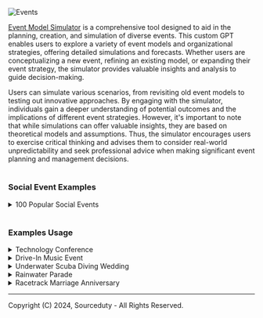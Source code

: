 ![Events](https://github.com/sourceduty/Event_Model_Simulator/assets/123030236/78e9c87f-f3cc-4170-b9c1-b8c8663b5d90)

[Event Model Simulator](https://chat.openai.com/g/g-Zr15o3jSa-event-model-simulator) is a comprehensive tool designed to aid in the planning, creation, and simulation of diverse events. This custom GPT enables users to explore a variety of event models and organizational strategies, offering detailed simulations and forecasts. Whether users are conceptualizing a new event, refining an existing model, or expanding their event strategy, the simulator provides valuable insights and analysis to guide decision-making.

Users can simulate various scenarios, from revisiting old event models to testing out innovative approaches. By engaging with the simulator, individuals gain a deeper understanding of potential outcomes and the implications of different event strategies. However, it's important to note that while simulations can offer valuable insights, they are based on theoretical models and assumptions. Thus, the simulator encourages users to exercise critical thinking and advises them to consider real-world unpredictability and seek professional advice when making significant event planning and management decisions.

#
### Social Event Examples

<details><summary>100 Popular Social Events</summary>
<br>

1. Weddings
2. Birthday parties
3. Graduation parties
4. Baby showers
5. Engagement parties
6. Anniversary celebrations
7. Family reunions
8. Barbecue parties
9. Dinner parties
10. Cocktail parties
11. Tea parties
12. Holiday parties (Christmas, Thanksgiving, etc.)
13. New Year's Eve parties
14. Costume parties
15. Pool parties
16. Housewarming parties
17. Retirement parties
18. Farewell parties
19. Welcome parties
20. Fundraising events
21. Charity galas
22. Art exhibits
23. Book launches
24. Music concerts
25. Theater performances
26. Dance recitals
27. Opera performances
28. Movie screenings
29. Film festivals
30. Comedy nights
31. Poetry readings
32. Literary discussions
33. Academic conferences
34. Professional networking events
35. Business seminars
36. Trade shows
37. Product launches
38. Corporate retreats
39. Team building events
40. Award ceremonies
41. Sports events
42. Tailgate parties
43. Marathons
44. Yoga retreats
45. Fitness classes
46. Cooking classes
47. Wine tastings
48. Brewery tours
49. Pub crawls
50. Club nights
51. Fashion shows
52. Beauty pageants
53. Bridal showers
54. Bachelor parties
55. Bachelorette parties
56. Religious ceremonies (Baptisms, Bar Mitzvahs, etc.)
57. Memorial services
58. Alumni gatherings
59. School reunions
60. College orientation events
61. Sorority or fraternity events
62. PTA meetings
63. Civic meetings
64. Political rallies
65. Voter registration drives
66. Environmental clean-ups
67. Community gardens
68. Neighborhood block parties
69. Local fairs
70. Circus performances
71. Magic shows
72. Puppet shows
73. Children's parties
74. Gaming tournaments
75. eSports events
76. Virtual reality experiences
77. Tech expos
78. Science fairs
79. Historical reenactments
80. Renaissance fairs
81. Pirate festivals
82. Zombie walks
83. Escape room events
84. Treasure hunts
85. Safari tours
86. Nature hikes
87. Camping trips
88. Fishing trips
89. Boat cruises
90. Adventure sports (skydiving, bungee jumping, etc.)
91. Car shows
92. Motorcycle rallies
93. Bicycle races
94. Horse races
95. Dog shows
96. Pet adoption events
97. Art and craft workshops
98. Photography walks
99. Travel expeditions
100. Cultural festivals (e.g., Diwali, Carnival, Oktoberfest)

<br>
</details>

#
### Examples Usage

<details><summary>Technology Conference</summary>
<br>

![Tech Conference](https://github.com/sourceduty/Event_Model_Simulator/assets/123030236/140587c2-9de5-47c7-8fd5-674d861b470a)

### Event Model: Technology Conference

- Type of Event: Conference
- Audience: Technology professionals, industry experts, and enthusiasts; expected attendance of 500-1000
- Location: Major city convention center
- Format: Hybrid (both in-person and virtual attendance options)
- Objectives: To showcase emerging technologies, facilitate networking, and promote industry collaborations
- Resources: Budget of $200,000; access to high-tech audiovisual equipment; team of 10 organizers
- Timeframe: 3 days in the upcoming fall

<br>
</details>

<details><summary>Drive-In Music Event</summary>
<br>

![Drive-In](https://github.com/sourceduty/Event_Model_Simulator/assets/123030236/4b8d0a5e-fb2b-4356-aef9-ef1ec3f615c5)

### Drive-In Music Event Plan

1. Venue Selection:
   - Choose a spacious outdoor location with a large, flat area for the main stage and ample parking space for vehicles.
   - Ensure the venue has good acoustics and minimal noise pollution from surrounding areas.

2. Stage Setup:
   - Set up a sturdy main stage at the front of the venue, facing the parking area.
   - Install professional sound and lighting equipment to ensure high-quality audio and visuals.
   - Designate a backstage area for performers and crew.

3. Parking and Camping Zones:
   - Divide the parking area into rows, leaving sufficient space between each row for vehicles to park comfortably.
   - Allocate an area next to each vehicle for camping tents or seating arrangements.
   - Clearly mark designated zones to prevent overcrowding and ensure safety.

4. Ticketing and Entry:
   - Implement online ticketing to minimize physical contact and streamline entry.
   - Assign each vehicle a specific parking spot and camping area based on ticket type.
   - Provide clear instructions for attendees regarding entry procedures and event guidelines.

5. Amenities and Facilities:
   - Set up portable toilets and handwashing stations throughout the venue for convenience.
   - Arrange for food and beverage vendors to offer a variety of options for attendees.
   - Ensure adequate security personnel to maintain order and address any issues promptly.

6. Entertainment and Activities:
   - Curate a diverse lineup of musical acts to appeal to a wide range of tastes.
   - Incorporate interactive elements such as LED screens, visual projections, and immersive experiences.
   - Offer additional activities such as workshops, art installations, and recreational areas.

7. Safety Measures:
   - Implement COVID-19 safety protocols in accordance with local guidelines, including social distancing and sanitation measures.
   - Provide first aid stations and medical personnel on-site for emergencies.
   - Communicate emergency procedures to attendees and staff members.

8. Environmental Considerations:
   - Encourage eco-friendly practices such as waste reduction, recycling, and sustainable transportation options.
   - Minimize light pollution to preserve the natural environment and enhance the viewing experience.

9. Promotion and Marketing:
   - Utilize social media, email newsletters, and local advertising to promote the event and generate excitement.
   - Collaborate with influencers, artists, and community partners to reach a broader audience.
   - Offer early bird discounts and promotional deals to incentivize ticket sales.

10. Post-Event Evaluation:
    - Gather feedback from attendees, performers, and staff to assess the event's success and identify areas for improvement.
    - Analyze ticket sales, revenue, and expenses to evaluate the event's financial viability.
    - Use insights gained to plan future drive-in music events and enhance the overall experience.

<br>
</details>

<details><summary>Underwater Scuba Diving Wedding</summary>
<br>

![Scuba Diving Wedding](https://github.com/sourceduty/Event_Model_Simulator/assets/123030236/52108180-3027-4e4d-8d75-a874f220c85b)

Organizing an underwater wedding is a unique and exciting idea that requires detailed planning and consideration of several factors to ensure a successful event. Let's simulate and analyze the potential outcomes and implications of such an event.

### Key Considerations

1. **Venue and Accessibility**
   
   - **Location**: Popular underwater wedding locations include natural bodies of water like oceans by coral reefs or large aquariums.
   - **Accessibility**: Consider the ease of access for guests, especially those who are not proficient swimmers or divers.

3. **Safety and Training**
   
   - **Diving Certifications**: All participants must be certified divers unless the event takes place in a controlled environment with professional support.
   - **Safety Briefings and Emergency Plans**: Detailed safety protocols and immediate access to medical assistance are crucial.

4. **Equipment and Attire**
   
   - **Diving Gear**: Customized diving suits or traditional wedding attire modified for underwater conditions might be needed.
   - **Communication Tools**: Underwater communication devices are necessary for conducting the ceremony.

5. **Environmental Impact**
   
   - **Ecosystem Protection**: Ensure that the wedding activities do not harm the aquatic environment.
   - **Permissions and Regulations**: Secure all necessary permits from local environmental and maritime authorities.

7. **Guest Experience**
   
   - **Visibility and Comfort**: The clarity of the water and temperature can significantly affect the guest experience.
   - **Duration**: The duration of the ceremony should be short to prevent discomfort.

9. **Technological and Logistical Support**
    
   - **Photography/Videography**: Specialized underwater cameras and operators are essential.
   - **Post-Ceremony Events**: Plan for events on land or on a boat as part of the wedding celebration.

### Potential Outcomes

1. **Best Case Scenario**
   - The wedding proceeds smoothly with all safety measures effectively in place. The unique experience enhances the enjoyment and leaves lasting memories for guests and the couple. The environmental impact is minimal due to careful planning.

2. **Moderate Challenges**
   - Minor issues such as slight discomfort among guests not used to underwater conditions, or technical difficulties with underwater audio equipment. These issues could be mitigated by thorough preparation and backup plans.

3. **Worst Case Scenario**
   - Significant challenges like adverse weather conditions leading to poor visibility or rough waters, which could endanger guests and disrupt the ceremony. Emergency plans must be robust to handle such scenarios.

### Recommendations

- **Advance Planning**: Start planning at least a year in advance to address all logistical, legal, and environmental concerns.
- **Professional Help**: Hire experts in underwater events to manage the planning and execution.
- **Rehearsals**: Conduct at least one rehearsal underwater to ensure everyone understands their role and feels comfortable with the arrangements.
- **Insurance**: Secure comprehensive insurance to cover all aspects of the event, from guest safety to potential environmental damage.

### Conclusion

While an underwater wedding can be a spectacular and memorable event, it requires extensive planning and professional oversight to address the unique challenges it presents. Always keep in mind that while simulations can provide a framework, real-world unpredictability necessitates flexibility and comprehensive preparation. For significant decisions like this, consulting with experienced professionals in event management, particularly specialized underwater events, is strongly recommended.

<br>
</details>

<details><summary>Rainwater Parade</summary>
<br>

![Rainwater Parade](https://github.com/sourceduty/Event_Model_Simulator/assets/123030236/e3146427-f3a0-474b-8524-846e5df67c76)

Rainwater Parade Simulation and Analysis

1. Scenario Overview:
   
   - Event: A parade scheduled during a season with frequent rainfall.
   - Location: An urban setting with streets that can manage moderate rainfall drainage.
   - Duration: Approximately 2-3 hours during the day.
   - Expected Attendance: 5,000 participants and spectators.

3. Weather Conditions:
   
   - Forecast: Consistent light to moderate rain.
   - Temperature: Mild, around 15°C (59°F).

4. Key Considerations:
   
   - Safety: Increased risk of slipping and visibility issues. Non-slip surfaces, clear signage, and marshals needed.
   - Participant Comfort: Provision of waterproof gear, availability of warm beverages, and heated rest areas.
   - Spectator Experience: Covered viewing areas, umbrellas permitted or provided, waterproof seating.
   - Logistics: Impact of rain on sound equipment and floats. Waterproofing electrical systems and securing decorations against wet conditions.
   - Traffic Management: Possible slower traffic flow and additional road closures. Enhanced communication about traffic disruptions.

5. Potential Outcomes:
   
   - Positive Impact: Unique theme could attract media attention and create a memorable experience, fostering community resilience.
   - Negative Impact: Lower turnout due to weather, possible delays or disruptions, increased costs for weatherproofing and emergency preparations.

6. Strategic Recommendations:
   
   - Marketing: Promote as a rain-themed event, emphasizing preparedness and unique attractions that leverage the rainy setting.
   - Collaboration: Work with local meteorological services for real-time weather updates and advice.
   - Innovation: Introduce innovative elements like eco-friendly water harvesting or artistic performances that use rain as a component.

Critical Analysis:
This simulation relies on assumptions about weather tolerance and participant willingness to engage in an outdoor event under less-than-ideal conditions. Continuous evaluation of weather and crowd dynamics is essential up to and during the event. Preparation for various contingencies and open communication with all stakeholders about potential changes or cancellations due to safety concerns is crucial. Consulting with event planning professionals and local authorities is recommended to ensure feasibility and safety.

<br>
</details>

<details><summary>Racetrack Marriage Anniversary</summary>
<br>

![Anniversary](https://github.com/sourceduty/Event_Model_Simulator/assets/123030236/7c887e0c-afa9-4fd5-b71f-a7a72d56a733)

Organizing a racetrack driving event for an anniversary can be an exhilarating and memorable experience. Let's simulate how such an event might unfold based on various factors and strategies.

### Event Basics
- **Objective**: Celebrate an anniversary, likely appealing to motorsport enthusiasts or offering a unique experience for attendees.
- **Target Audience**: Couples, motorsport enthusiasts, adrenaline seekers.
- **Location**: A local or renowned racetrack that can facilitate driving experiences.

### Event Model Simulation

#### 1. **Event Setup**

   - **Date and Timing**: Choosing a weekend could maximize attendance. Consider weather patterns typical for the time of year.
   - **Vehicles**: High-performance cars (e.g., sports cars or race cars) rented from a reputable provider.
   - **Safety**: Professional instructors, full safety briefings, and appropriate driving gear (helmets, suits).

#### 2. **Experience Structure**

   - **Driving Sessions**: Timed sessions on the track, possibly with professional instruction.
   - **Competitive Element**: Timed laps, with a small award ceremony for the best times to add excitement.
   - **Additional Activities**: Pit tours, photo sessions with the cars, and possibly a meet-and-greet with professional drivers.

#### 3. **Guest Services**

   - **Catering**: High-quality food and beverages, with options for dining overlooking the track.
   - **Accommodations**: Recommendations or partnerships with local hotels for out-of-town guests.
   - **Transport**: Shuttle services to and from the track if needed.

#### 4. **Marketing and Sales**

   - **Invitations**: Personalized invitations to make guests feel special; possibly themed to motorsports.
   - **Pricing Strategy**: Premium pricing, reflective of the unique experience and costs involved.
   - **Promotions**: Early bird specials or discounts for couples.

#### 5. **Risk Management**

   - **Insurance**: Comprehensive insurance covering all participants and expensive vehicles.
   - **Emergency Services**: On-site medical personnel and safety marshals.
   - **Weather Contingency**: Plans for inclement weather, including possible rescheduling.

### Potential Outcomes

- **High Engagement**: Given the unique nature of the event, expect high initial interest, especially among niche groups.
- **Budget Considerations**: High costs due to venue rental, professional services, and high-end vehicles.
- **Customer Satisfaction**: Likely very high among attendees, given the thrill and exclusivity of the experience.
- **Repeat Interest**: Potential for creating an annual event if successful, establishing a tradition.

### Caution and Recommendations

While this simulation provides a structured forecast of the event, actual outcomes can vary based on external factors such as weather, participant behavior, and logistical challenges. It's critical to conduct thorough planning, engage with experienced vendors, and continuously monitor all aspects of the event setup. Professional consultation in areas like legal, insurance, and event management is highly recommended to mitigate risks and ensure compliance with all relevant regulations.

By keeping these elements in mind, your racetrack driving anniversary event can offer an unforgettable experience while maintaining safety and professionalism at its core.

<br>
</details>

***
Copyright (C) 2024, Sourceduty - All Rights Reserved.
